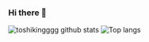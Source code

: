 ### Hi there 👋
![toshikingggg github stats](https://github-readme-stats.vercel.app/api?username=toshikingggg&count_private=true&theme=dark&show_icons=true)
![Top langs](https://github-readme-stats.vercel.app/api/top-langs/?username=toshikingggg&hide=Jupyter%20Notebook)

<!--
**toshikingggg/toshikingggg** is a ✨ _special_ ✨ repository because its `README.md` (this file) appears on your GitHub profile.

Here are some ideas to get you started:

- 🔭 I’m currently working on ...
- 🌱 I’m currently learning ...
- 👯 I’m looking to collaborate on ...
- 🤔 I’m looking for help with ...
- 💬 Ask me about ...
- 📫 How to reach me: ...
- 😄 Pronouns: ...
- ⚡ Fun fact: ...
-->
